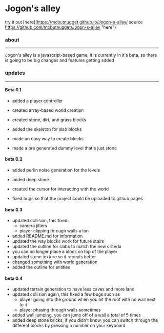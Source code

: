 
# Jogon's alley

try it out [here](https://mcbutnugget.github.io/Jogon-s-alley/ source https://github.com/mcbutnugget/Jogon-s-alley "here")

  

### about

---

Jogon's alley is a javascript-based game, it is currently in it's beta, so there is going to be big changes and features getting added

### updates

---

#### Beta 0.1

-  added a player controller

-  created array-based world creation

-  created stone, dirt, and grass blocks

-  added the skeleton for slab blocks

-  made an easy way to create blocks

-  made a pre generated dummy level that's just stone

  

#### beta 0.2

-  added perlin noise generation for the levels

-  added deep stone

-  created the cursor for interacting with the world

-  fixed bugs so that the project could be uploaded to github pages

#### beta 0.3

-  updated collision, this fixed:
	- camera jitters
	- player clipping through walls a ton
- added README.md for information
- updated the way blocks work for future stairs
- updated the outline for slabs to match the new criteria
- you can no longer place a block on top of the player
- updated stone texture so it repeats better
- changed something with world generation
- added the outline for entities

####  beta 0.4
 - updated terrain generation to have less caves and more land
 - updated collision again, this fixed a few bugs such as
	- player going into the ground when you hit the roof with no wall next to it
	- player phasing through walls sometimes
- added wall jumping, you can jump off of a wall a total of 5 times
- added deep stone bricks, if you didn't know, you can switch through the different blocks by pressing a number on your keyboard
